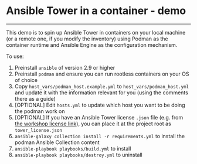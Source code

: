 # Ansible Tower in a container - demo

---

This demo is to spin up Ansible Tower in containers on your local machine (or a remote one, if you modify the inventory) using Podman as the container runtime and Ansible Engine as the configuration mechanism.

To use:

1. Preinstall `ansible` of version 2.9 or higher
1. Preinstall `podman` and ensure you can run rootless containers on your OS of choice
1. Copy `host_vars/podman_host.example.yml` to `host_vars/podman_host.yml` and update it with the information relevant for you (using the comments there as a guide)
1. \[OPTIONAL\] Edit `hosts.yml` to update which host you want to be doing the podman work on
1. \[OPTIONAL\] If you have an Ansible Tower license `.json` file (e.g. from [the workshop license link](https://www.ansible.com/workshop-license)), you can place it at the project root as `tower_license.json`
1. `ansible-galaxy collection install -r requirements.yml` to install the podman Ansible Collection content
1. `ansible-playbook playbooks/build.yml` to install
1. `ansible-playbook playbooks/destroy.yml` to uninstall
